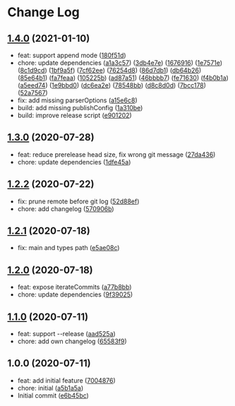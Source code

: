 # Change Log

## [1.4.0](https://github.com/plantain-00/git-commits-to-changelog/compare/v1.3.0...v1.4.0) (2021-01-10)
  
* feat: support append mode ([180f51d](https://github.com/plantain-00/git-commits-to-changelog/commit/180f51de299b086e4d41d4152c87ceb5bd9db89c))
* chore: update dependencies ([a1a3c57](https://github.com/plantain-00/git-commits-to-changelog/commit/a1a3c57f8c5c374a85f235e5cb128575d5f24a51)) ([3db4e7e](https://github.com/plantain-00/git-commits-to-changelog/commit/3db4e7e66955693aa26791b0fabdc59c2b86549e)) ([1676916](https://github.com/plantain-00/git-commits-to-changelog/commit/167691659b54063f9064a39184acd04f041c4328)) ([1e7571e](https://github.com/plantain-00/git-commits-to-changelog/commit/1e7571ea7a5348f2d16ddc83c92988a45d6be647)) ([8c1d9cd](https://github.com/plantain-00/git-commits-to-changelog/commit/8c1d9cd7d5caabf84abc751515645c5f1940f410)) ([1bf9a5f](https://github.com/plantain-00/git-commits-to-changelog/commit/1bf9a5f2f78622f79e5a35ea2a4cb1e9d3ade83b)) ([7cf62ee](https://github.com/plantain-00/git-commits-to-changelog/commit/7cf62ee8170352c92659e16914a8f86580b95447)) ([76254d8](https://github.com/plantain-00/git-commits-to-changelog/commit/76254d85d970cede65acbb9faf7a253975dea9af)) ([86d7db1](https://github.com/plantain-00/git-commits-to-changelog/commit/86d7db1674c632346a76a3a21b7aa96349aa4c49)) ([db64b26](https://github.com/plantain-00/git-commits-to-changelog/commit/db64b26104f3dad11dd909ead8639afdfbc8f0d8)) ([85e64b1](https://github.com/plantain-00/git-commits-to-changelog/commit/85e64b1a0cadce74c63aea9e11d40def245dfe98)) ([fa7feaa](https://github.com/plantain-00/git-commits-to-changelog/commit/fa7feaa3662bcce335cb28c5b1745ca803ef08a5)) ([105225b](https://github.com/plantain-00/git-commits-to-changelog/commit/105225b5d763463921e04eb95fefd75b5c750d9a)) ([ad87a51](https://github.com/plantain-00/git-commits-to-changelog/commit/ad87a51fed418cd45beb8f599107f71e81e37359)) ([46bbbb7](https://github.com/plantain-00/git-commits-to-changelog/commit/46bbbb7a390896647ec862a450f20193c90349f2)) ([fe71630](https://github.com/plantain-00/git-commits-to-changelog/commit/fe716303ab97fccf3ab9a5442865f1da16a0bd1d)) ([f4b0b1a](https://github.com/plantain-00/git-commits-to-changelog/commit/f4b0b1a8a80e596ac6b9d15cc22843945aee1d88)) ([a5eed74](https://github.com/plantain-00/git-commits-to-changelog/commit/a5eed741dc8ee6936488d35747cb7b7427c0fa0f)) ([1e9bbd0](https://github.com/plantain-00/git-commits-to-changelog/commit/1e9bbd01260ffda63797bcb2ea335403acbee10e)) ([dc6ea2e](https://github.com/plantain-00/git-commits-to-changelog/commit/dc6ea2ebad6e9736342f5f6ce1b4f3f8b42bcb99)) ([78548bb](https://github.com/plantain-00/git-commits-to-changelog/commit/78548bb3eba155eb8880ba6d7f3e2dba967034f5)) ([d8c8d0d](https://github.com/plantain-00/git-commits-to-changelog/commit/d8c8d0d12f2f28fe9af22844cf6b1e92c4af717b)) ([7bcc178](https://github.com/plantain-00/git-commits-to-changelog/commit/7bcc1786674bb826bf43f11ff751a85992b06dbe)) ([52a7567](https://github.com/plantain-00/git-commits-to-changelog/commit/52a756772c85e5805b3061c38a47037ed72a13c7))
* fix: add missing parserOptions ([a15e6c8](https://github.com/plantain-00/git-commits-to-changelog/commit/a15e6c8d7b1cdf9059d1b303bc42f3b361bea492))
* build: add missing publishConfig ([1a310be](https://github.com/plantain-00/git-commits-to-changelog/commit/1a310be80bcb00cba915e15dc5c701612d0b169d))
* build: improve release script ([e901202](https://github.com/plantain-00/git-commits-to-changelog/commit/e9012025ffd36476171fc7f21db55a29ae6e6f16))

## [1.3.0](https://github.com/plantain-00/git-commits-to-changelog/compare/v1.2.2...v1.3.0) (2020-07-28)
  
* feat: reduce prerelease head size, fix wrong git message ([27da436](https://github.com/plantain-00/git-commits-to-changelog/commit/27da436415d8f053f1ad61528f5c8ba45d571eaa))
* chore: update dependencies ([1dfe45a](https://github.com/plantain-00/git-commits-to-changelog/commit/1dfe45a6620433c9db2b6e6de7d527043aca6d86))

## [1.2.2](https://github.com/plantain-00/git-commits-to-changelog/compare/v1.2.1...v1.2.2) (2020-07-22)
  
* fix: prune remote before git log ([52d88ef](https://github.com/plantain-00/git-commits-to-changelog/commit/52d88efa57d951e33214ef8efbb9d3cd7f67a2eb))
* chore: add changelog ([570906b](https://github.com/plantain-00/git-commits-to-changelog/commit/570906b9ecc2ad4537ff9bbc1265b9c902873397))

## [1.2.1](https://github.com/plantain-00/git-commits-to-changelog/compare/v1.2.0...v1.2.1) (2020-07-18)
  
* fix: main and types path ([e5ae08c](https://github.com/plantain-00/git-commits-to-changelog/commit/e5ae08c630e755f4ffcd52349a27c75b01be116b))

## [1.2.0](https://github.com/plantain-00/git-commits-to-changelog/compare/v1.1.0...v1.2.0) (2020-07-18)
  
* feat: expose iterateCommits ([a77b8bb](https://github.com/plantain-00/git-commits-to-changelog/commit/a77b8bb2df4f64920419dec94c3e4faeeb6bcdc4))
* chore: update dependencies ([9f39025](https://github.com/plantain-00/git-commits-to-changelog/commit/9f39025330314911aadd27c096233b722aaf409e))

## [1.1.0](https://github.com/plantain-00/git-commits-to-changelog/compare/v1.0.0...v1.1.0) (2020-07-11)
  
* feat: support --release ([aad525a](https://github.com/plantain-00/git-commits-to-changelog/commit/aad525af3ee441a1819be45c17cd139163585564))
* chore: add own changelog ([65583f9](https://github.com/plantain-00/git-commits-to-changelog/commit/65583f94f85ccd3f51b5a509a5d3305239a5ff66))

## 1.0.0 (2020-07-11)
  
* feat: add initial feature ([7004876](https://github.com/plantain-00/git-commits-to-changelog/commit/7004876f6bb48e2c5bdda1c8add80ae5706918b7))
* chore: initial ([a5b1a5a](https://github.com/plantain-00/git-commits-to-changelog/commit/a5b1a5a4514485bd9b5818a9e6b0a657b9edb6ac))
* Initial commit ([e6b45bc](https://github.com/plantain-00/git-commits-to-changelog/commit/e6b45bc5a6d92a1435a925d6a9ea2c7fd8d32ec2))
